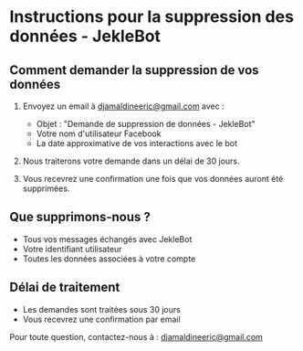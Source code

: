 # Instructions pour la suppression des données - JekleBot

## Comment demander la suppression de vos données

1. Envoyez un email à djamaldineeric@gmail.com avec :
   - Objet : "Demande de suppression de données - JekleBot"
   - Votre nom d'utilisateur Facebook
   - La date approximative de vos interactions avec le bot

2. Nous traiterons votre demande dans un délai de 30 jours.

3. Vous recevrez une confirmation une fois que vos données auront été supprimées.

## Que supprimons-nous ?

- Tous vos messages échangés avec JekleBot
- Votre identifiant utilisateur
- Toutes les données associées à votre compte

## Délai de traitement

- Les demandes sont traitées sous 30 jours
- Vous recevrez une confirmation par email

Pour toute question, contactez-nous à : djamaldineeric@gmail.com
